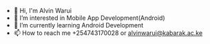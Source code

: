 - 👋 Hi, I'm Alvin Warui
- 👀 I’m interested in Mobile App Development(Android)
- 🌱 I’m currently learning Android Development
- 📫 How to reach me +254743170028 or alvinwarui@kabarak.ac.ke
